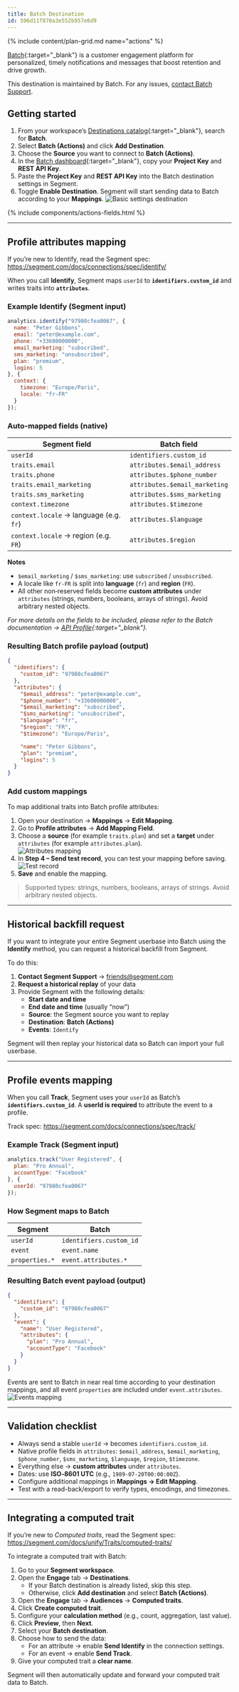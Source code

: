 ```yaml
---
title: Batch Destination
id: 596d11f870a3e552b957e6d9
---
```


{% include content/plan-grid.md name="actions" %}

[Batch](https://batch.com/?utm_source=segmentio&utm_medium=docs&utm_campaign=partners){:target="_blank"} is a customer engagement platform for personalized, timely notifications and messages that boost retention and drive growth.

This destination is maintained by Batch. For any issues, [contact Batch Support](mailto:support@batch.com).

## Getting started

1. From your workspace’s [Destinations catalog](https://app.segment.com/goto-my-workspace/destinations/catalog){:target="_blank"}, search for **Batch**.
2. Select **Batch (Actions)** and click **Add Destination**.
3. Choose the **Source** you want to connect to **Batch (Actions)**.
4. In the [Batch dashboard](https://dashboard.batch.com/){:target="_blank"}, copy your **Project Key** and **REST API Key**.
5. Paste the **Project Key** and **REST API Key** into the Batch destination settings in Segment.
6. Toggle **Enable Destination**. Segment will start sending data to Batch according to your **Mappings**.
![Basic settings destination](./images/basic_settings_destination.png "Basic settings destination")

{% include components/actions-fields.html %}

---

## Profile attributes mapping

If you’re new to Identify, read the Segment spec: <https://segment.com/docs/connections/spec/identify/>

When you call **Identify**, Segment maps `userId` to **`identifiers.custom_id`** and writes traits into **`attributes`**.


### Example Identify (Segment input)

```js
analytics.identify("97980cfea0067", {
  name: "Peter Gibbons",
  email: "peter@example.com",
  phone: "+33600000000",
  email_marketing: "subscribed",
  sms_marketing: "unsubscribed",
  plan: "premium",
  logins: 5
}, {
  context: {
    timezone: "Europe/Paris",
    locale: "fr-FR"
  }
});
```

### Auto-mapped fields (native)

| Segment field                          | Batch field                     |
|----------------------------------------|---------------------------------|
| `userId`                               | `identifiers.custom_id`         |
| `traits.email`                         | `attributes.$email_address`     |
| `traits.phone`                         | `attributes.$phone_number`      |
| `traits.email_marketing`               | `attributes.$email_marketing`   |
| `traits.sms_marketing`                 | `attributes.$sms_marketing`     |
| `context.timezone`                     | `attributes.$timezone`          |
| `context.locale` → language (e.g. `fr`)| `attributes.$language`          |
| `context.locale` → region (e.g. `FR`)  | `attributes.$region`            |

**Notes**  
- `$email_marketing` / `$sms_marketing`: use `subscribed` / `unsubscribed`.  
- A locale like `fr-FR` is split into **language** (`fr`) and **region** (`FR`).  
- All other non‑reserved fields become **custom attributes** under `attributes` (strings, numbers, booleans, arrays of strings). Avoid arbitrary nested objects.

*For more details on the fields to be included, please refer to the Batch documentation → [API Profile](https://doc.batch.com/developer/api/cep/profiles/update){:target="_blank"}.*


### Resulting Batch profile payload (output)

```json
{
  "identifiers": {
    "custom_id": "97980cfea0067"
  },
  "attributes": {
    "$email_address": "peter@example.com",
    "$phone_number": "+33600000000",
    "$email_marketing": "subscribed",
    "$sms_marketing": "unsubscribed",
    "$language": "fr",
    "$region": "FR",
    "$timezone": "Europe/Paris",

    "name": "Peter Gibbons",
    "plan": "premium",
    "logins": 5
  }
}
```

### Add custom mappings

To map additional traits into Batch profile attributes:

1. Open your destination → **Mappings** → **Edit Mapping**.  
2. Go to **Profile attributes** → **Add Mapping Field**.
3. Choose a **source** (for example `traits.plan`) and set a **target** under `attributes` (for example `attributes.plan`).  
![Attributes mapping](./images/attributes_mapping.png "Attributes mapping")
4. In **Step 4 – Send test record**, you can test your mapping before saving.  
![Test record](./images/test_record.png "Test record")
5. **Save** and enable the mapping.

> Supported types: strings, numbers, booleans, arrays of strings. Avoid arbitrary nested objects.

---

## Historical backfill request

If you want to integrate your entire Segment userbase into Batch using the **Identify** method, you can request a historical backfill from Segment.  

To do this:

1. **Contact Segment Support** → [friends@segment.com](mailto:friends@segment.com)  
2. **Request a historical replay** of your data  
3. Provide Segment with the following details:  
   - **Start date and time**  
   - **End date and time** (usually “now”)  
   - **Source**: the Segment source you want to replay
   - **Destination**: **Batch (Actions)** 
   - **Events**: `Identify`  

Segment will then replay your historical data so Batch can import your full userbase.

---

## Profile events mapping

When you call **Track**, Segment uses your `userId` as Batch’s **`identifiers.custom_id`**. A **userId is required** to attribute the event to a profile.

Track spec: <https://segment.com/docs/connections/spec/track/>

### Example Track (Segment input)

```js
analytics.track("User Registered", {
  plan: "Pro Annual",
  accountType: "Facebook"
}, {
  userId: "97980cfea0067"
});
```

### How Segment maps to Batch

| Segment           | Batch                   |
|-------------------|-------------------------|
| `userId`          | `identifiers.custom_id` |
| `event`           | `event.name`            |
| `properties.*`    | `event.attributes.*`    |

### Resulting Batch event payload (output)

```json
{
  "identifiers": {
    "custom_id": "97980cfea0067"
  },
  "event": {
    "name": "User Registered",
    "attributes": {
      "plan": "Pro Annual",
      "accountType": "Facebook"
    }
  }
}
```

Events are sent to Batch in near real time according to your destination mappings, and all event `properties` are included under `event.attributes`.
![Events mapping](./images/events_mapping.png "Events mapping")

---

## Validation checklist

- Always send a stable `userId` → becomes `identifiers.custom_id`.  
- Native profile fields in `attributes`: `$email_address`, `$email_marketing`, `$phone_number`, `$sms_marketing`, `$language`, `$region`, `$timezone`.  
- Everything else → **custom attributes** under `attributes`.  
- Dates: use **ISO‑8601 UTC** (e.g., `1989-07-20T00:00:00Z`).  
- Configure additional mappings in **Mappings → Edit Mapping**.  
- Test with a read-back/export to verify types, encodings, and timezones.

---

## Integrating a computed trait

If you’re new to *Computed traits*, read the Segment spec: <https://segment.com/docs/unify/Traits/computed-traits/>

To integrate a computed trait with Batch:

1. Go to your **Segment workspace**.  
2. Open the **Engage** tab → **Destinations**.  
   - If your Batch destination is already listed, skip this step.  
   - Otherwise, click **Add destination** and select **Batch (Actions)**.  
3. Open the **Engage** tab → **Audiences** → **Computed traits**.
4. Click **Create computed trait**.  
5. Configure your **calculation method** (e.g., count, aggregation, last value).  
6. Click **Preview**, then **Next**.  
7. Select your **Batch destination**.  
8. Choose how to send the data:  
   - For an attribute → enable **Send Identify** in the connection settings.  
   - For an event → enable **Send Track**.  
9. Give your computed trait a **clear name**.  

Segment will then automatically update and forward your computed trait data to Batch.
